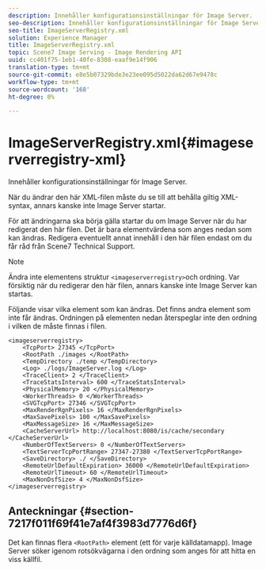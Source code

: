 ```yaml
---
description: Innehåller konfigurationsinställningar för Image Server.
seo-description: Innehåller konfigurationsinställningar för Image Server.
seo-title: ImageServerRegistry.xml
solution: Experience Manager
title: ImageServerRegistry.xml
topic: Scene7 Image Serving - Image Rendering API
uuid: cc401f75-1eb1-40fe-8308-eaaf9e14f906
translation-type: tm+mt
source-git-commit: e8e5b07329bde3e23ee095d5022da62d67e9478c
workflow-type: tm+mt
source-wordcount: '168'
ht-degree: 0%

---
```



# ImageServerRegistry.xml{#imageserverregistry-xml}

Innehåller konfigurationsinställningar för Image Server.

När du ändrar den här XML-filen måste du se till att behålla giltig XML-syntax, annars kanske inte Image Server startar.

För att ändringarna ska börja gälla startar du om Image Server när du har redigerat den här filen. Det är bara elementvärdena som anges nedan som kan ändras. Redigera eventuellt annat innehåll i den här filen endast om du får råd från Scene7 Technical Support.

>[!NOTE]
>
>Ändra inte elementens struktur `<imageserverregistry>`och ordning. Var försiktig när du redigerar den här filen, annars kanske inte Image Server kan startas.

Följande visar vilka element som kan ändras. Det finns andra element som inte får ändras. Ordningen på elementen nedan återspeglar inte den ordning i vilken de måste finnas i filen.

```
<imageserverregistry>
    <TcpPort> 27345 </TcpPort>    
    <RootPath ./images </RootPath>
    <TempDirectory ./temp </TempDirectory>
    <Log> ./logs/ImageServer.log </Log>
    <TraceClient> 2 </TraceClient>
    <TraceStatsInterval> 600 </TraceStatsInterval>
    <PhysicalMemory> 20 </PhysicalMemory>
    <WorkerThreads> 0 </WorkerThreads>
    <SVGTcpPort> 27346 </SVGTcpPort>
    <MaxRenderRgnPixels> 16 </MaxRenderRgnPixels>
    <MaxSavePixels> 100 </MaxSavePixels>
    <MaxMessageSize> 16 </MaxMessageSize>
    <CacheServerUrl> http://localhost:8080/is/cache/secondary </CacheServerUrl>
    <NumberOfTextServers> 0 </NumberOfTextServers>
    <TextServerTcpPortRange> 27347-27380 </TextServerTcpPortRange>
    <SaveDirectory> ./ </SaveDirectory>
    <RemoteUrlDefaultExpiration> 36000 </RemoteUrlDefaultExpiration>
    <RemoteUrlTimeout> 60 </RemoteUrlTimeout>
    <MaxNonDsfSize> 4 </MaxNonDsfSize>
</imageserverregistry>
```

## Anteckningar {#section-7217f011f69f41e7af4f3983d7776d6f}

Det kan finnas flera `<RootPath>` element (ett för varje källdatamapp). Image Server söker igenom rotsökvägarna i den ordning som anges för att hitta en viss källfil.

